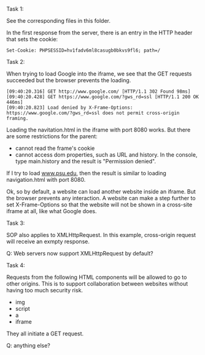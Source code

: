 

Task 1:

See the corresponding files in this folder.

In the first response from the server, there is an entry in the HTTP header that sets the cookie:

    Set-Cookie: PHPSESSID=hv1fadv6ml8casugb0bkvs9fl6; path=/

Task 2:

When trying to load Google into the iframe, we see that the GET requests succeeded but the browser prevents the loading.

    [09:40:20.316] GET http://www.google.com/ [HTTP/1.1 302 Found 98ms]
    [09:40:20.428] GET https://www.google.com/?gws_rd=ssl [HTTP/1.1 200 OK 446ms]
    [09:40:20.823] Load denied by X-Frame-Options: https://www.google.com/?gws_rd=ssl does not permit cross-origin framing.

Loading the navitation.html in the iframe with port 8080 works. But there are some restrictions for
the parent:
- cannot read the frame's cookie
- cannot access dom properties, such as URL and history. In the console, type main.history and the result is "Permission
denied".

If I try to load www.psu.edu, then the result is similar to loading navigation.html with port 8080.

Ok, so by default, a website can load another website inside an iframe. But the browser prevents any interaction. A
website can make a step further to set X-Frame-Options so that the website will not be shown in a cross-site iframe at
all, like what Google does.

Task 3:

SOP also applies to XMLHttpRequest. In this example, cross-origin request will receive an exmpty response.

Q: Web servers now support XMLHttpRequest by default? 

Task 4:

Requests from the following HTML components will be allowed to go to other origins. This is to support collaboration between websites without having too much security risk.
- img
- script
- a
- iframe

They all initiate a GET request.

Q: anything else?
